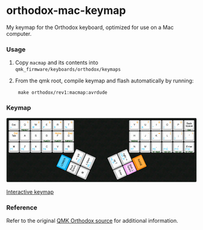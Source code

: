 # orthodox-mac-keymap
My keymap for the Orthodox keyboard, optimized for use on a Mac computer.

### Usage

1. Copy `macmap` and its contents into `qmk_firmware/keyboards/orthodox/keymaps`
2. From the qmk root, compile keymap and flash automatically by running:

        make orthodox/rev1:macmap:avrdude

### Keymap

![macmap layout](layout.png)

[Interactive keymap](http://www.keyboard-layout-editor.com/##@_name=Orthodox%20Rev.1%201%20(prototype)%20by%20%2F%2Fu%2F%2FDeductivemonkee&author=%2F%2Fu%2F%2Futrrrongeeb&notes=%0A-%20Alternative%20layouts%20(Colemak,%20Dvorak)%20are%20not%20supported%20in%20current%20firmware%0A-%20Front-legends%20(in%20green)%20indicate%20the%20ADJUST%20layer%20functionality%20(Lower%20and%20Raise%20simultaneously)%0A-%20The%20light-magenta%20%22Shift%2F_L%20Space%22%20key%20uses%20QMK's%20MT()%20macro%20to%20send%20Space%20if%20typed%20briefly,%20or%20Shift%20if%20held%20longer%0A-%20This%20KLE%20map%20is%20unofficial,%20and%20consequently%20the%20positioning%20of%20the%20thumb-clusters%20is%20not%20quite%20correct.%20Don't%20try%20to%20make%20a%20plate%20out%20of%20this.&background_name=PBT%20Black&style=background-image%2F:%20url('%2F%2Fbg%2F%2Fplastic%2F%2Fpbt-black.png')%2F%3B%3B&switchMount=cherry&pcb:true&plate:true%3B&@_t=%23000000%0A%2300adef%0A%23f68712%3B&=%0A~%0A%60%0A%0A%0A%0A%0A%0A%0AEsc&_t=%23000000%0A%2300adef%0A%23f68712%0A%0A%23004400%3B&=%0A!%0A1%0A%0ARESET%0A%0A%0A%0A%0AQ&_t=%23000000%0A%2300adef%0A%23f68712%3B&=%0A%2F@%0A2%0A%0A%0A%0A%0A%0A%0AW&=%0A%23%0A3%0A%0A%0A%0A%0A%0A%0AE&=%0A$%0A4%0A%0A%0A%0A%0A%0A%0AR&=%0A%25%0A5%0A%0A%0A%0A%0A%0A%0AT&_x:5%3B&=%0A%5E%0A6%0A%0A%0A%0A%0A%0A%0AY&=%0A%2F&%0A7%0A%0A%0A%0A%0A%0A%0AU&=%0A*%0A8%0A%0A%0A%0A%0A%0A%0AI&=%0A(%0A9%0A%0A%0A%0A%0A%0A%0AO&=%0A)%0A0%0A%0A%0A%0A%0A%0A%0AP&_t=%23000000%0A%0A%0A%0A%23004400&a:7%3B&=Back%20Space%0A%0A%0A%0ADel%3B&@_t=%23000000%0A%0A%23f68712&a:4%3B&=%0A%0ADel%0A%0A%0A%0A%0A%0A%0ATab&_t=%23000000&a:7%3B&=A&=S&_t=%23000000%0A%0A%0A%0A%23004400%3B&=D%0A%0A%0A%0AAudOn&_t=%23000000%0A%0A%23f68712%0A%0A%23004400&a:4%3B&=%0A%0AHome%0A%0AAudOff%0A%0A%0A%0A%0AF&=%0A%0AEnd%0A%0AAgNorm%0A%0A%0A%0A%0AG&_x:5&t=%23000000%0A%0A%0A%0A%23004400&a:7%3B&=H%0A%0A%0A%0AAgSwp&_t=%23000000%0A%2300adef%0A%23f68712&a:4%3B&=%0A%2F_%0A-%0A%0A%0A%0A%0A%0A%0AJ&=%0A+%0A%2F=%0A%0A%0A%0A%0A%0A%0AK&=%0A%7B%0A%5B%0A%0A%0A%0A%0A%0A%0AL&=%0A%7D%0A%5D%0A%0A%0A%0A%0A%0A%0A%2F%3B&=%0A%7C%0A%5C%0A%0A%0A%0A%0A%0A%0A'%3B&@_t=%23000000%0A%2300adef%3B&=%0AF1%0A%0A%0A%0A%0A%0A%0A%0A%E2%8C%98&=%0AF2%0A%0A%0A%0A%0A%0A%0A%0AZ&=%0AF3%0A%0A%0A%0A%0A%0A%0A%0AX&=%0AF4%0A%0A%0A%0A%0A%0A%0A%0AC&=%0AF5%0A%0A%0A%0A%0A%0A%0A%0AV&=%0AF6%0A%0A%0A%0A%0A%0A%0A%0AB&_x:5%3B&=%0AF7%0A%0A%0A%0A%0A%0A%0A%0AN&=%0AF8%0A%0A%0A%0A%0A%0A%0A%0AM&_t=%23000000%0A%2300adef%0A%0A%0A%23004400%3B&=%0AF9%0A%0A%0AM%2F_Next%0A%0A%0A%0A%0A,&=%0AF10%0A%0A%0AVol%20Dn%0A%0A%0A%0A%0A.&=%0AF11%0A%0A%0AVol%20Up%0A%0A%0A%0A%0A%2F%2F&=%0AF12%0A%0A%0AM%2F_Play%0A%0A%0A%0A%0AEnter%3B&@_r:65.5&rx:16&ry:1.63&y:4.12&x:-0.25&c=%23f68712&t=%23000000&a:7&w:1.25%3B&=RAISE%3B&@_x:-1.25&c=%23cccccc&t=%23000000%0A%2300adef&a:4&w:1.25%3B&=%0ACtrl%2F_R%0A%0A%0A%0A%0A%0A%0A%0Aright%20%2F&rarr%2F%3B&_c=%23ffaaff&t=%23000000&a:7%3B&=Shift%2F_L%20Space%3B&@_x:-1.25&c=%23cccccc&t=%23000000%0A%2300adef&a:4&w:1.25%3B&=%0AAlt%2F_R%0A%0A%0A%0A%0A%0A%0A%0Aup%20%2F&uarr%2F%3B&_t=%23000000&a:7%3B&=Enter%3B&@_r:-65.5&rx:1&y:4.12&x:-1&c=%2300adef&w:1.25%3B&=LOWER%3B&@_x:-1&c=%23cccccc%3B&=Back%20Space&_t=%23000000%0A%2300adef&a:4&w:1.25%3B&=%0ACtrl%2F_L%0A%0A%0A%0A%0A%0A%0A%0A%2F&larr%2F%3B%20left%3B&@_x:-1&t=%23000000&a:7%3B&=%E2%8C%98&_t=%23000000%0A00adef&a:4&w:1.25%3B&=%0AAlt%2F_L%0A%0A%0A%0A%0A%0A%0A%0A%2F&darr%2F%3B%20down)

### Reference 

Refer to the original [QMK Orthodox source](https://github.com/qmk/qmk_firmware/tree/master/keyboards/orthodox) for additional information.